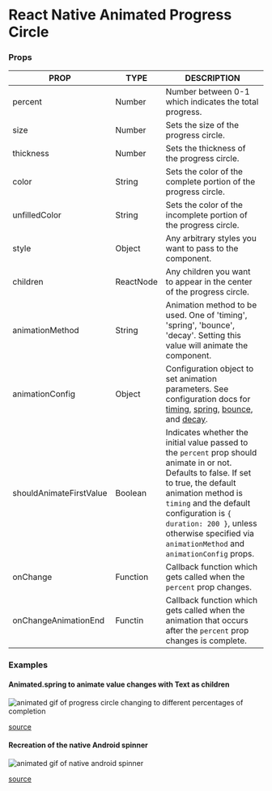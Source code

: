 # React Native Animated Progress Circle

### Props

| PROP                    | TYPE      | DESCRIPTION                                                                                                                                                                                                                                                                                                                                                                    |
| ----------------------- | --------- | ------------------------------------------------------------------------------------------------------------------------------------------------------------------------------------------------------------------------------------------------------------------------------------------------------------------------------------------------------------------------------ |
| percent                 | Number    | Number between 0-1 which indicates the total progress.                                                                                                                                                                                                                                                                                                                         |
| size                    | Number    | Sets the size of the progress circle.                                                                                                                                                                                                                                                                                                                                          |
| thickness               | Number    | Sets the thickness of the progress circle.                                                                                                                                                                                                                                                                                                                                     |
| color                   | String    | Sets the color of the complete portion of the progress circle.                                                                                                                                                                                                                                                                                                                 |
| unfilledColor           | String    | Sets the color of the incomplete portion of the progress circle.                                                                                                                                                                                                                                                                                                               |
| style                   | Object    | Any arbitrary styles you want to pass to the component.                                                                                                                                                                                                                                                                                                                        |
| children                | ReactNode | Any children you want to appear in the center of the progress circle.                                                                                                                                                                                                                                                                                                          |
| animationMethod         | String    | Animation method to be used. One of 'timing', 'spring', 'bounce', 'decay'. Setting this value will animate the component.                                                                                                                                                                                                                                                      |
| animationConfig         | Object    | Configuration object to set animation parameters. See configuration docs for [timing](https://facebook.github.io/react-native/docs/animated#timing), [spring](https://facebook.github.io/react-native/docs/animated#spring), [bounce](https://facebook.github.io/react-native/docs/animated#bounce), and [decay](https://facebook.github.io/react-native/docs/animated#decay). |
| shouldAnimateFirstValue | Boolean   | Indicates whether the initial value passed to the `percent` prop should animate in or not. Defaults to false. If set to true, the default animation method is `timing` and the default configuration is `{ duration: 200 }`, unless otherwise specified via `animationMethod` and `animationConfig` props.                                                                     |
| onChange                | Function  | Callback function which gets called when the `percent` prop changes.                                                                                                                                                                                                                                                                                                           |
| onChangeAnimationEnd    | Functin   | Callback function which gets called when the animation that occurs after the `percent` prop changes is complete.                                                                                                                                                                                                                                                               |

### Examples

#### Animated.spring to animate value changes with Text as children

![animated gif of progress circle changing to different percentages of completion](https://raw.githubusercontent.com/simonsteer/rn-animated-progress-circle/master/examples/animated-spring.gif)

[source](https://github.com/simonsteer/rn-animated-progress-circle/blob/master/examples/AnimatedSpring.js)

#### Recreation of the native Android spinner

![animated gif of native android spinner](https://raw.githubusercontent.com/simonsteer/rn-animated-progress-circle/master/examples/android-spinner.gif)

[source](https://github.com/simonsteer/rn-animated-progress-circle/blob/master/examples/AndroidSpinner.js)
